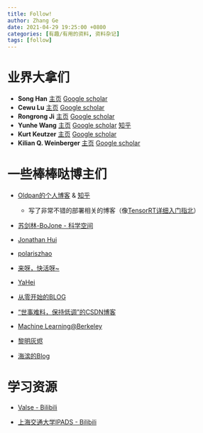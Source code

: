 ```yaml
---
title: Follow!
author: Zhang Ge
date: 2021-04-29 19:25:00 +0800
categories: [有趣/有用的资料, 资料杂记]
tags: [follow]
---
```




# 业界大拿们

- **Song Han**  [主页](https://songhan.mit.edu/)  [Google scholar](https://scholar.google.com/citations?user=E0iCaa4AAAAJ&hl=en)
- **Cewu Lu**  [主页](https://www.mvig.org/index.html)  [Google scholar](https://scholar.google.com.hk/citations?user=QZVQEWAAAAAJ&hl=zh-CN)
- **Rongrong Ji**  [主页](https://mac.xmu.edu.cn/rrji/index.htm)  [Google scholar](https://scholar.google.com/citations?user=lRSD7PQAAAAJ&hl=zh-CN)
- **Yunhe Wang**  [主页](https://www.wangyunhe.site)  [Google scholar](https://scholar.google.com.hk/citations?user=isizOkYAAAAJ&hl=zh-CN)  [知乎](https://www.zhihu.com/people/YunheWang)
- **Kurt Keutzer**  [主页](https://people.eecs.berkeley.edu/~keutzer/)  [Google scholar](https://scholar.google.com/citations?user=ID9QePIAAAAJ&hl=en)
- **Kilian Q. Weinberger** [主页](https://www.cs.cornell.edu/~kilian/research/budgeted/budgeted.html) [Google scholar](https://scholar.google.de/citations?user=8RVWMycAAAAJ&hl=de)



# 一些棒棒哒博主们

- [Oldpan的个人博客](https://oldpan.me/) & [知乎](https://www.zhihu.com/people/oldpan)

  - 写了非常不错的部署相关的博客（像[TensorRT详细入门指北](https://oldpan.me/archives/tensorrt-begin-new-1)）

  

- [苏剑林-BoJone - 科学空间](https://kexue.fm/)

- [Jonathan Hui](https://jhui.github.io/)

- [polariszhao](https://polariszhao.github.io/)

- [来呀，快活呀~](https://xmfbit.github.io/)

- [YaHei](https://www.yuque.com/yahei/hey-yahei/opsummary.mxnet)

- [从零开始的BLOG](https://hellozhaozheng.github.io/)

- [“世事难料，保持低调”的CSDN博客](https://jinzhuojun.blog.csdn.net/)

- [Machine Learning@Berkeley](https://ml.berkeley.edu/blog/)

- [黎明灰烬](https://jackwish.net/category/tech/)

- [海滨的Blog](https://www.hbblog.cn/)

# 学习资源

- [Valse - Bilibili](https://space.bilibili.com/562085182/)

- [上海交通大学IPADS - Bilibili](https://space.bilibili.com/1085720801?spm_id_from=333.788.b_765f7570696e666f.2)

  

